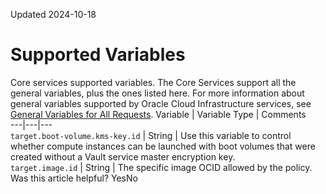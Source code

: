 Updated 2024-10-18
# Supported Variables
Core services supported variables.
The Core Services support all the general variables, plus the ones listed here. For more information about general variables supported by Oracle Cloud Infrastructure services, see [General Variables for All Requests](https://docs.oracle.com/en-us/iaas/Content/Identity/policyreference/policyreference_topic-General_Variables_for_All_Requests.htm "Use the following general variables for all requests").
Variable | Variable Type | Comments  
---|---|---  
`target.boot-volume.kms-key.id` | String | Use this variable to control whether compute instances can be launched with boot volumes that were created without a Vault service master encryption key.  
`target.image.id` | String | The specific image OCID allowed by the policy.  
Was this article helpful?
YesNo

